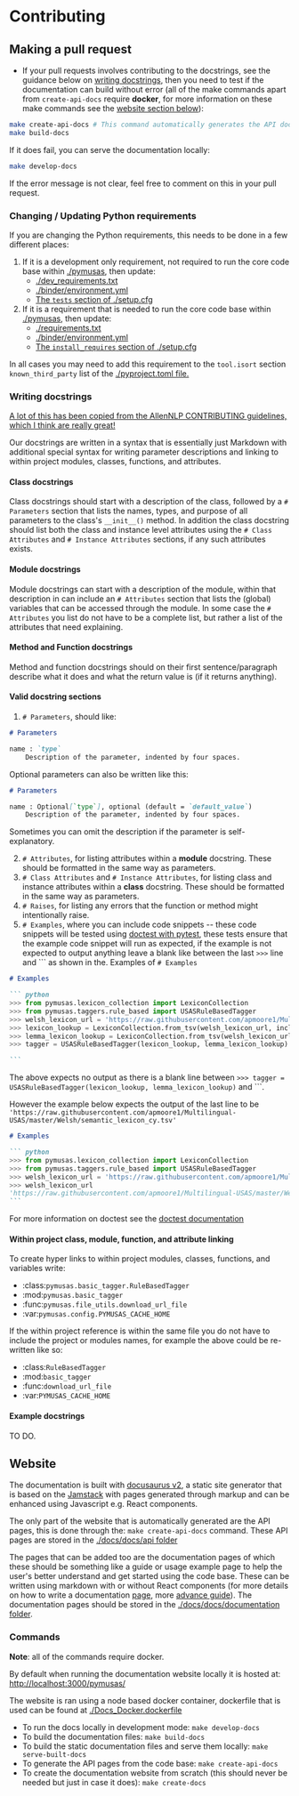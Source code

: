 # Contributing

## Making a pull request

* If your pull requests involves contributing to the docstrings, see the guidance below on [writing docstrings](#writing-docstrings), then you need to test if the documentation can build without error (all of the make commands apart from `create-api-docs` require **docker**, for more information on these make commands see the [website section below](#website)):

```bash
make create-api-docs # This command automatically generates the API documentation that the website serves
make build-docs
```

If it does fail, you can serve the documentation locally:

``` bash
make develop-docs
```

If the error message is not clear, feel free to comment on this in your pull request.

### Changing / Updating Python requirements

If you are changing the Python requirements, this needs to be done in a few different places:

1. If it is a development only requirement, not required to run the core code base within [./pymusas](./pymusas), then update:
    * [./dev_requirements.txt](./dev_requirements.txt)
    * [./binder/environment.yml](./binder/environment.yml)
    * [The `tests` section of ./setup.cfg](./setup.cfg)
2. If it is a requirement that is needed to run the core code base within [./pymusas](./pymusas), then update:
    * [./requirements.txt](./requirements.txt)
    * [./binder/environment.yml](./binder/environment.yml)
    * [The `install_requires` section of ./setup.cfg](./setup.cfg)

In all cases you may need to add this requirement to the `tool.isort` section `known_third_party` list of the [./pyproject.toml file.](./pyproject.toml) 

### Writing docstrings
[A lot of this has been copied from the AllenNLP CONTRIBUTING guidelines, which I think are really great!](https://github.com/allenai/allennlp/blob/main/CONTRIBUTING.md)

Our docstrings are written in a syntax that is essentially just Markdown with additional special syntax for writing parameter descriptions and linking to within project modules, classes, functions, and attributes.

#### Class docstrings

Class docstrings should start with a description of the class, followed by a `# Parameters` section that lists the names, types, and purpose of all parameters to the class's `__init__()` method. In addition the class docstring should list both the class and instance level attributes using the `# Class Attributes` and `# Instance Attributes` sections, if any such attributes exists.

#### Module docstrings

Module docstrings can start with a description of the module, within that description in can include an `# Attributes` section that lists the (global) variables that can be accessed through the module. In some case the `# Attributes` you list do not have to be a complete list, but rather a list of the attributes that need explaining.

#### Method and Function docstrings

Method and function docstrings should on their first sentence/paragraph describe what it does and what the return value is (if it returns anything).

#### Valid docstring sections

1. `# Parameters`, should like:

``` markdown
# Parameters

name : `type`
    Description of the parameter, indented by four spaces.
```

Optional parameters can also be written like this:

``` markdown
# Parameters

name : Optional[`type`], optional (default = `default_value`)
    Description of the parameter, indented by four spaces.
```

Sometimes you can omit the description if the parameter is self-explanatory.

2. `# Attributes`, for listing attributes within a **module** docstring. These should be formatted in the same way as parameters.
3. `# Class Attributes` and `# Instance Attributes`, for listing class and instance attributes within a **class** docstring. These should be formatted in the same way as parameters.
4. `# Raises`, for listing any errors that the function or method might intentionally raise.
5. `# Examples`, where you can include code snippets -- these code snippets will be tested using [doctest with pytest](https://docs.pytest.org/en/6.2.x/doctest.html), these tests ensure that the example code snippet will run as expected, if the example is not expected to output anything leave a blank like between the last `>>>` line and ``` as shown in the. Examples of `# Examples`

```` markdown
# Examples

``` python
>>> from pymusas.lexicon_collection import LexiconCollection
>>> from pymusas.taggers.rule_based import USASRuleBasedTagger
>>> welsh_lexicon_url = 'https://raw.githubusercontent.com/apmoore1/Multilingual-USAS/master/Welsh/semantic_lexicon_cy.tsv'
>>> lexicon_lookup = LexiconCollection.from_tsv(welsh_lexicon_url, include_pos=True)
>>> lemma_lexicon_lookup = LexiconCollection.from_tsv(welsh_lexicon_url, include_pos=False)
>>> tagger = USASRuleBasedTagger(lexicon_lookup, lemma_lexicon_lookup)

``` 
````

The above expects no output as there is a blank line between `>>> tagger = USASRuleBasedTagger(lexicon_lookup, lemma_lexicon_lookup)` and ```.

However the example below expects the output of the last line to be `'https://raw.githubusercontent.com/apmoore1/Multilingual-USAS/master/Welsh/semantic_lexicon_cy.tsv'`

```` markdown
# Examples

``` python
>>> from pymusas.lexicon_collection import LexiconCollection
>>> from pymusas.taggers.rule_based import USASRuleBasedTagger
>>> welsh_lexicon_url = 'https://raw.githubusercontent.com/apmoore1/Multilingual-USAS/master/Welsh/semantic_lexicon_cy.tsv'
>>> welsh_lexicon_url
'https://raw.githubusercontent.com/apmoore1/Multilingual-USAS/master/Welsh/semantic_lexicon_cy.tsv'
``` 
````

For more information on doctest see the [doctest documentation](https://docs.python.org/3/library/doctest.html)


#### Within project class, module, function, and attribute linking

To create hyper links to within project modules, classes, functions, and variables write:

- :class:`pymusas.basic_tagger.RuleBasedTagger`
- :mod:`pymusas.basic_tagger`
- :func:`pymusas.file_utils.download_url_file`
- :var:`pymusas.config.PYMUSAS_CACHE_HOME`

If the within project reference is within the same file you do not have to include the project or modules names, for example the above could be re-written like so:

- :class:`RuleBasedTagger`
- :mod:`basic_tagger`
- :func:`download_url_file`
- :var:`PYMUSAS_CACHE_HOME`

#### Example docstrings

TO DO.

## Website

The documentation is built with [docusaurus v2](https://docusaurus.io/), a static site generator that is based on the [Jamstack](https://jamstack.org/) with pages generated through markup and can be enhanced using Javascript e.g. React components.

The only part of the website that is automatically generated are the API pages, this is done through the: `make create-api-docs` command. These API pages are stored in the [./docs/docs/api folder](./docs/docs/api)

The pages that can be added too are the documentation pages of which these should be something like a guide or usage example page to help the user's better understand and get started using the code base. These can be written using markdown with or without React components (for more details on how to write a documentation [page](https://docusaurus.io/docs/create-doc), more [advance guide](https://docusaurus.io/docs/markdown-features)). The documentation pages should be stored in the [./docs/docs/documentation folder](./docs/docs/documentation).

### Commands

**Note**: all of the commands require docker.

By default when running the documentation website locally it is hosted at: [http://localhost:3000/pymusas/](http://localhost:3000/pymusas/)

The website is ran using a node based docker container, dockerfile that is used can be found at [./Docs_Docker.dockerfile](./Docs_Docker.dockerfile)


* To run the docs locally in development mode: `make develop-docs`
* To build the documentation files: `make build-docs`
* To build the static documentation files and serve them locally: `make serve-built-docs`
* To generate the API pages from the code base: `make create-api-docs`
* To create the documentation website from scratch (this should never be needed but just in case it does): `make create-docs`